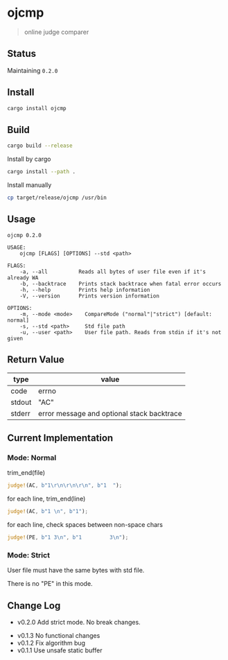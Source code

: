 # ojcmp

> online judge comparer

## Status

Maintaining `0.2.0`

## Install

```bash
cargo install ojcmp
```

## Build

```bash
cargo build --release
```

Install by cargo

```bash
cargo install --path .
```

Install manually

```bash
cp target/release/ojcmp /usr/bin
```

## Usage

```
ojcmp 0.2.0

USAGE:
    ojcmp [FLAGS] [OPTIONS] --std <path>

FLAGS:
    -a, --all          Reads all bytes of user file even if it's already WA
    -b, --backtrace    Prints stack backtrace when fatal error occurs
    -h, --help         Prints help information
    -V, --version      Prints version information

OPTIONS:
    -m, --mode <mode>    CompareMode ("normal"|"strict") [default: normal]
    -s, --std <path>     Std file path
    -u, --user <path>    User file path. Reads from stdin if it's not given
```

## Return Value

| type   | value                                      |
| ------ | ------------------------------------------ |
| code   | errno                                      |
| stdout | "AC" | "WA" | "PE"                         |
| stderr | error message and optional stack backtrace |

## Current Implementation

### Mode: Normal

trim_end(file)

```rust
judge!(AC, b"1\r\n\r\n\r\n", b"1  ");
```

for each line, trim_end(line)

```rust
judge!(AC, b"1 \n", b"1");
```

for each line, check spaces between non-space chars

```rust
judge!(PE, b"1 3\n", b"1         3\n");
```

### Mode: Strict

User file must have the same bytes with std file.

There is no "PE" in this mode.

## Change Log

- v0.2.0 Add strict mode. No break changes.

+ v0.1.3 No functional changes
+ v0.1.2 Fix algorithm bug
+ v0.1.1 Use unsafe static buffer